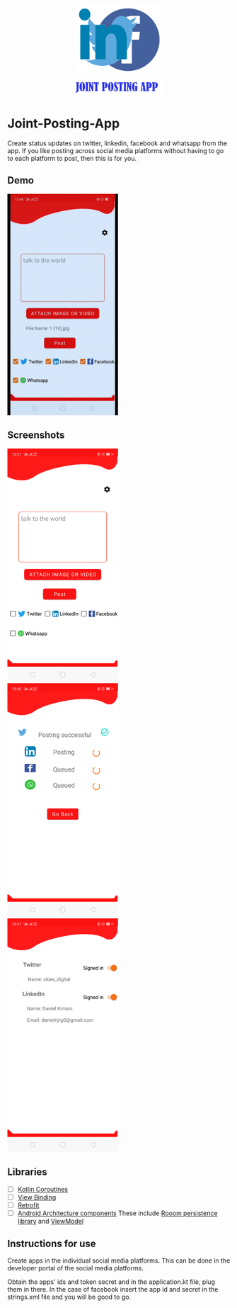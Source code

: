 
<p align="center"><img src="assets/joint_posting_app2.png" alt="Joint Posting App" height="150px"></p>
<p align="center"><img src="assets/joint_posting_app.png" alt="Joint Posting App" height="40px"></p>



# Joint-Posting-App

Create status updates on twitter, linkedin, facebook and whatsapp from the app. If you like posting across social media platforms without having to go to each platform to post, then this is for you.




## Demo


<p><img src="assets/app_demo.gif" alt="Joint Posting App" height="500px"></p>


## Screenshots

<img src="assets/screnshot_home.png" width="250"/>&nbsp;&nbsp;&nbsp; <img src="assets/screenshots_post.png" width="250"/>&nbsp;&nbsp;&nbsp; <img src="assets/screenshot_settings.png" width="250"/>


## Libraries

 - [ ] [Kotlin Coroutines](https://developer.android.com/kotlin/coroutines)
 - [ ] [View Binding](https://developer.android.com/topic/libraries/view-binding)
 - [ ] [Retrofit](https://square.github.io/retrofit/)
 - [ ] [Android Architecture components](https://developer.android.com/topic/libraries/architecture) These include [Rooom persistence library](https://developer.android.com/training/data-storage/room) and [ViewModel](https://developer.android.com/topic/libraries/architecture/viewmodel)

## Instructions for use
Create apps in the individual social media platforms. This can be done in the developer portal of the social media platforms.

Obtain the apps' ids and token secret and in the application.kt file, plug them in there. In the case of facebook insert the app id and secret in the strings.xml file and you will be good to go.






